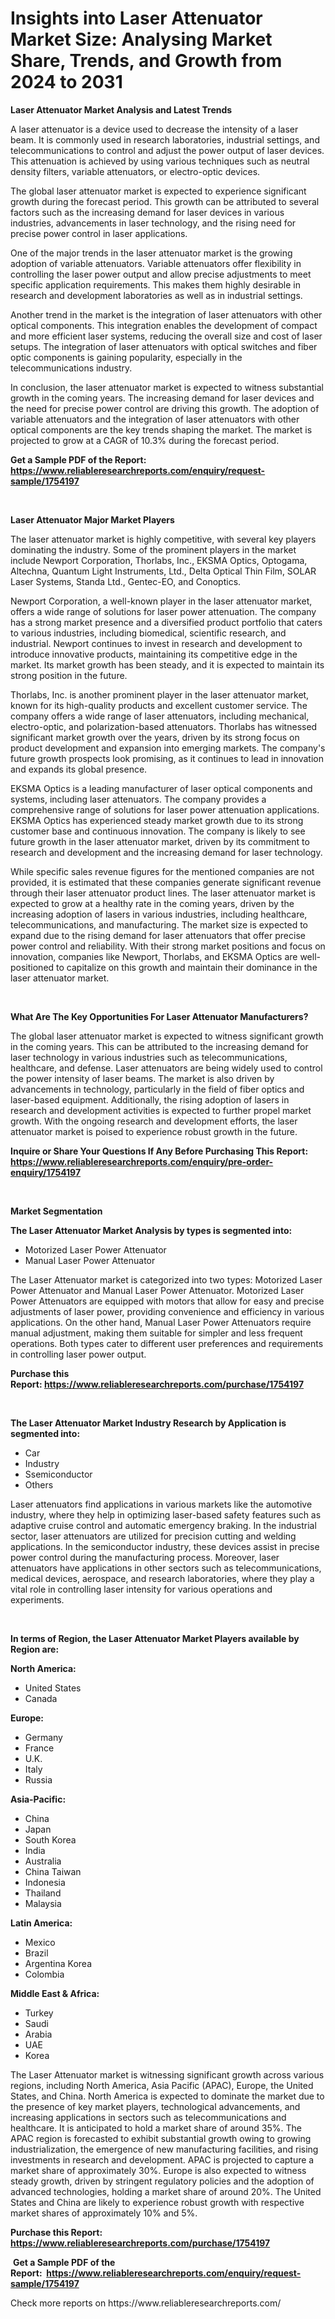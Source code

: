 <p><h1>Insights into Laser Attenuator Market Size: Analysing Market Share, Trends, and Growth from 2024 to 2031</h1></p><p><strong>Laser Attenuator Market Analysis and Latest Trends</strong></p>
<p><p>A laser attenuator is a device used to decrease the intensity of a laser beam. It is commonly used in research laboratories, industrial settings, and telecommunications to control and adjust the power output of laser devices. This attenuation is achieved by using various techniques such as neutral density filters, variable attenuators, or electro-optic devices.</p><p>The global laser attenuator market is expected to experience significant growth during the forecast period. This growth can be attributed to several factors such as the increasing demand for laser devices in various industries, advancements in laser technology, and the rising need for precise power control in laser applications.</p><p>One of the major trends in the laser attenuator market is the growing adoption of variable attenuators. Variable attenuators offer flexibility in controlling the laser power output and allow precise adjustments to meet specific application requirements. This makes them highly desirable in research and development laboratories as well as in industrial settings.</p><p>Another trend in the market is the integration of laser attenuators with other optical components. This integration enables the development of compact and more efficient laser systems, reducing the overall size and cost of laser setups. The integration of laser attenuators with optical switches and fiber optic components is gaining popularity, especially in the telecommunications industry.</p><p>In conclusion, the laser attenuator market is expected to witness substantial growth in the coming years. The increasing demand for laser devices and the need for precise power control are driving this growth. The adoption of variable attenuators and the integration of laser attenuators with other optical components are the key trends shaping the market. The market is projected to grow at a CAGR of 10.3% during the forecast period.</p></p>
<p><strong>Get a Sample PDF of the Report:&nbsp; <a href="https://www.reliableresearchreports.com/enquiry/request-sample/1754197">https://www.reliableresearchreports.com/enquiry/request-sample/1754197</a></strong></p>
<p>&nbsp;</p>
<p><strong>Laser Attenuator Major Market Players</strong></p>
<p><p>The laser attenuator market is highly competitive, with several key players dominating the industry. Some of the prominent players in the market include Newport Corporation, Thorlabs, Inc., EKSMA Optics, Optogama, Altechna, Quantum Light Instruments, Ltd., Delta Optical Thin Film, SOLAR Laser Systems, Standa Ltd., Gentec-EO, and Conoptics.</p><p>Newport Corporation, a well-known player in the laser attenuator market, offers a wide range of solutions for laser power attenuation. The company has a strong market presence and a diversified product portfolio that caters to various industries, including biomedical, scientific research, and industrial. Newport continues to invest in research and development to introduce innovative products, maintaining its competitive edge in the market. Its market growth has been steady, and it is expected to maintain its strong position in the future.</p><p>Thorlabs, Inc. is another prominent player in the laser attenuator market, known for its high-quality products and excellent customer service. The company offers a wide range of laser attenuators, including mechanical, electro-optic, and polarization-based attenuators. Thorlabs has witnessed significant market growth over the years, driven by its strong focus on product development and expansion into emerging markets. The company's future growth prospects look promising, as it continues to lead in innovation and expands its global presence.</p><p>EKSMA Optics is a leading manufacturer of laser optical components and systems, including laser attenuators. The company provides a comprehensive range of solutions for laser power attenuation applications. EKSMA Optics has experienced steady market growth due to its strong customer base and continuous innovation. The company is likely to see future growth in the laser attenuator market, driven by its commitment to research and development and the increasing demand for laser technology.</p><p>While specific sales revenue figures for the mentioned companies are not provided, it is estimated that these companies generate significant revenue through their laser attenuator product lines. The laser attenuator market is expected to grow at a healthy rate in the coming years, driven by the increasing adoption of lasers in various industries, including healthcare, telecommunications, and manufacturing. The market size is expected to expand due to the rising demand for laser attenuators that offer precise power control and reliability. With their strong market positions and focus on innovation, companies like Newport, Thorlabs, and EKSMA Optics are well-positioned to capitalize on this growth and maintain their dominance in the laser attenuator market.</p></p>
<p>&nbsp;</p>
<p><strong>What Are The Key Opportunities For Laser Attenuator Manufacturers?</strong></p>
<p><p>The global laser attenuator market is expected to witness significant growth in the coming years. This can be attributed to the increasing demand for laser technology in various industries such as telecommunications, healthcare, and defense. Laser attenuators are being widely used to control the power intensity of laser beams. The market is also driven by advancements in technology, particularly in the field of fiber optics and laser-based equipment. Additionally, the rising adoption of lasers in research and development activities is expected to further propel market growth. With the ongoing research and development efforts, the laser attenuator market is poised to experience robust growth in the future.</p></p>
<p><strong>Inquire or Share Your Questions If Any Before Purchasing This Report: <a href="https://www.reliableresearchreports.com/enquiry/pre-order-enquiry/1754197">https://www.reliableresearchreports.com/enquiry/pre-order-enquiry/1754197</a></strong></p>
<p>&nbsp;</p>
<p><strong>Market Segmentation</strong></p>
<p><strong>The Laser Attenuator Market Analysis by types is segmented into:</strong></p>
<p><ul><li>Motorized Laser Power Attenuator</li><li>Manual Laser Power Attenuator</li></ul></p>
<p><p>The Laser Attenuator market is categorized into two types: Motorized Laser Power Attenuator and Manual Laser Power Attenuator. Motorized Laser Power Attenuators are equipped with motors that allow for easy and precise adjustments of laser power, providing convenience and efficiency in various applications. On the other hand, Manual Laser Power Attenuators require manual adjustment, making them suitable for simpler and less frequent operations. Both types cater to different user preferences and requirements in controlling laser power output.</p></p>
<p><strong>Purchase this Report:&nbsp;<a href="https://www.reliableresearchreports.com/purchase/1754197">https://www.reliableresearchreports.com/purchase/1754197</a></strong></p>
<p>&nbsp;</p>
<p><strong>The Laser Attenuator Market Industry Research by Application is segmented into:</strong></p>
<p><ul><li>Car</li><li>Industry</li><li>Ssemiconductor</li><li>Others</li></ul></p>
<p><p>Laser attenuators find applications in various markets like the automotive industry, where they help in optimizing laser-based safety features such as adaptive cruise control and automatic emergency braking. In the industrial sector, laser attenuators are utilized for precision cutting and welding applications. In the semiconductor industry, these devices assist in precise power control during the manufacturing process. Moreover, laser attenuators have applications in other sectors such as telecommunications, medical devices, aerospace, and research laboratories, where they play a vital role in controlling laser intensity for various operations and experiments.</p></p>
<p>&nbsp;</p>
<p><strong>In terms of Region, the Laser Attenuator Market Players available by Region are:</strong></p>
<p>
    <p> <strong> North America: </strong>
        <ul>
            <li>United States</li>
            <li>Canada</li>
        </ul>
        </p> 
    <p> <strong> Europe: </strong>
        <ul>
            <li>Germany</li>
            <li>France</li>
            <li>U.K.</li>
            <li>Italy</li>
            <li>Russia</li>
        </ul>
        </p> 
    <p> <strong> Asia-Pacific: </strong>
        <ul>
            <li>China</li>
            <li>Japan</li>
            <li>South Korea</li>
            <li>India</li>
            <li>Australia</li>
            <li>China Taiwan</li>
            <li>Indonesia</li>
            <li>Thailand</li>
            <li>Malaysia</li>
        </ul>
        </p> 
    <p> <strong> Latin America: </strong>
        <ul>
            <li>Mexico</li>
            <li>Brazil</li>
            <li>Argentina Korea</li>
            <li>Colombia</li>
        </ul>
        </p> 
    <p> <strong> Middle East & Africa: </strong>
        <ul>
            <li>Turkey</li>
            <li>Saudi</li>
            <li>Arabia</li>
            <li>UAE</li>
            <li>Korea</li>
        </ul>
    </p>
    </p>
<p><p>The Laser Attenuator market is witnessing significant growth across various regions, including North America, Asia Pacific (APAC), Europe, the United States, and China. North America is expected to dominate the market due to the presence of key market players, technological advancements, and increasing applications in sectors such as telecommunications and healthcare. It is anticipated to hold a market share of around 35%. The APAC region is forecasted to exhibit substantial growth owing to growing industrialization, the emergence of new manufacturing facilities, and rising investments in research and development. APAC is projected to capture a market share of approximately 30%. Europe is also expected to witness steady growth, driven by stringent regulatory policies and the adoption of advanced technologies, holding a market share of around 20%. The United States and China are likely to experience robust growth with respective market shares of approximately 10% and 5%.</p></p>
<p><strong>Purchase this Report: <a href="https://www.reliableresearchreports.com/purchase/1754197">https://www.reliableresearchreports.com/purchase/1754197</a></strong></p>
<p>&nbsp;<strong>Get a Sample PDF of the Report:&nbsp;&nbsp;<a href="https://www.reliableresearchreports.com/enquiry/request-sample/1754197">https://www.reliableresearchreports.com/enquiry/request-sample/1754197</a></strong></p>
<p><strong></strong></p>
<p>Check more reports on https://www.reliableresearchreports.com/</p>